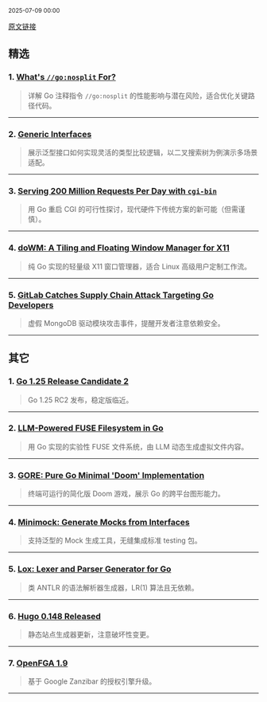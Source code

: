 <sub>2025-07-09 00:00</sub>


[原文链接](https://golangweekly.com/issues/561)


## 精选  

### 1. [What's `//go:nosplit` For?](https://golangweekly.com/link/171543/rss)  
> 详解 Go 注释指令 `//go:nosplit` 的性能影响与潜在风险，适合优化关键路径代码。  

---  

### 2. [Generic Interfaces](https://golangweekly.com/link/171544/rss)  
> 展示泛型接口如何实现灵活的类型比较逻辑，以二叉搜索树为例演示多场景适配。  

---  

### 3. [Serving 200 Million Requests Per Day with `cgi-bin`](https://golangweekly.com/link/171549/rss)  
> 用 Go 重启 CGI 的可行性探讨，现代硬件下传统方案的新可能（但需谨慎）。  

---  

### 4. [doWM: A Tiling and Floating Window Manager for X11](https://golangweekly.com/link/171556/rss)  
> 纯 Go 实现的轻量级 X11 窗口管理器，适合 Linux 高级用户定制工作流。  

---  

### 5. [GitLab Catches Supply Chain Attack Targeting Go Developers](https://golangweekly.com/link/171548/rss)  
> 虚假 MongoDB 驱动模块攻击事件，提醒开发者注意依赖安全。  

---  

## 其它  

### 1. [Go 1.25 Release Candidate 2](https://golangweekly.com/link/171578/rss)  
> Go 1.25 RC2 发布，稳定版临近。  

---  

### 2. [LLM-Powered FUSE Filesystem in Go](https://golangweekly.com/link/171547/rss)  
> 用 Go 实现的实验性 FUSE 文件系统，由 LLM 动态生成虚拟文件内容。  

---  

### 3. [GORE: Pure Go Minimal 'Doom' Implementation](https://golangweekly.com/link/171558/rss)  
> 终端可运行的简化版 Doom 游戏，展示 Go 的跨平台图形能力。  

---  

### 4. [Minimock: Generate Mocks from Interfaces](https://golangweekly.com/link/171564/rss)  
> 支持泛型的 Mock 生成工具，无缝集成标准 testing 包。  

---  

### 5. [Lox: Lexer and Parser Generator for Go](https://golangweekly.com/link/171565/rss)  
> 类 ANTLR 的语法解析器生成器，LR(1) 算法且无依赖。  

---  

### 6. [Hugo 0.148 Released](https://golangweekly.com/link/171567/rss)  
> 静态站点生成器更新，注意破坏性变更。  

---  

### 7. [OpenFGA 1.9](https://golangweekly.com/link/171570/rss)  
> 基于 Google Zanzibar 的授权引擎升级。  

---
    